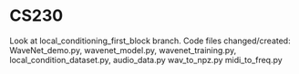 # CS230
Look at local_conditioning_first_block branch.
Code files changed/created:
WaveNet_demo.py,
wavenet_model.py,
wavenet_training.py,
local_condition_dataset.py,
audio_data.py
wav_to_npz.py
midi_to_freq.py
